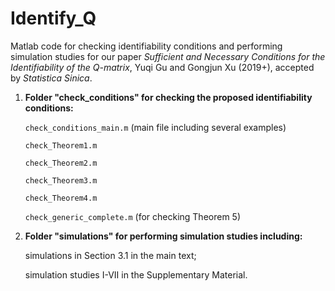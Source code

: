 # Identify_Q

Matlab code for checking identifiability conditions and performing simulation studies for our paper _Sufficient and Necessary Conditions for the Identifiability of the Q-matrix_, Yuqi Gu and Gongjun Xu (2019+), accepted by _Statistica Sinica_.


1. **Folder "check_conditions" for checking the proposed identifiability conditions:**  

      `check_conditions_main.m` (main file including several examples)  
       
      `check_Theorem1.m`  
       
      `check_Theorem2.m`  
       
      `check_Theorem3.m`   
       
      `check_Theorem4.m`  
       
      `check_generic_complete.m` (for checking Theorem 5)

       
2. **Folder "simulations" for performing simulation studies including:**  

      simulations in Section 3.1 in the main text; 
      
      simulation studies I-VII in the Supplementary Material.

